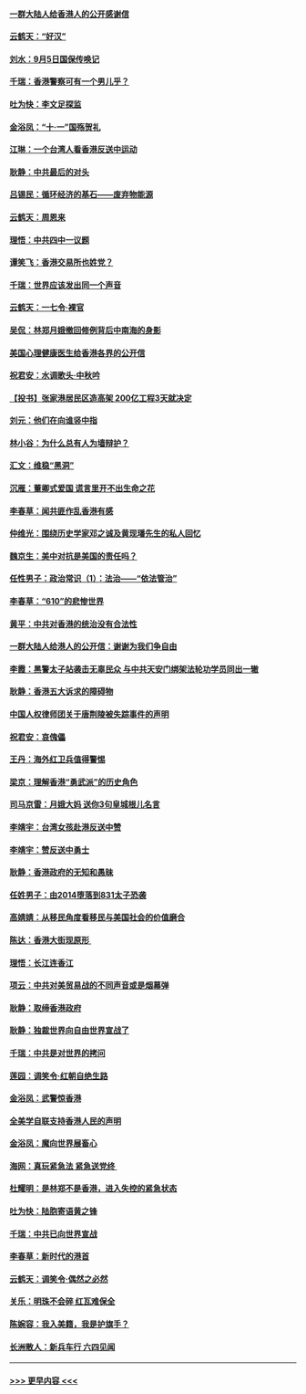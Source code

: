 #### [一群大陆人给香港人的公开感谢信](../pages/nsc993/n11514797.md?t=09112211) 
#### [云鹤天：“好汉”](../pages/nsc993/n11513536.md?t=09112211) 
#### [刘水：9月5日国保传唤记](../pages/nsc993/n11513460.md?t=09112211) 
#### [千瑞：香港警察可有一个男儿乎？](../pages/nsc993/n11513109.md?t=09112211) 
#### [吐为快：李文足探监](../pages/nsc993/n11509622.md?t=09112211) 
#### [金浴凤：“十‧一”国殇贺礼](../pages/nsc993/n11509593.md?t=09112211) 
#### [江琳：一个台湾人看香港反送中运动](../pages/nsc993/n11509211.md?t=09112211) 
#### [耿静：中共最后的对头](../pages/nsc993/n11508308.md?t=09112211) 
#### [吕锡民：循环经济的基石——废弃物能源](../pages/nsc993/n11508212.md?t=09112211) 
#### [云鹤天：周恩来](../pages/nsc993/n11508055.md?t=09112211) 
#### [理悟：中共四中一议题](../pages/nsc993/n11507782.md?t=09112211) 
#### [谭笑飞：香港交易所也姓党？](../pages/nsc993/n11507753.md?t=09112211) 
#### [千瑞：世界应该发出同一个声音](../pages/nsc993/n11507290.md?t=09112211) 
#### [云鹤天：一七令‧裸官](../pages/nsc993/n11507177.md?t=09112211) 
#### [吴侃：林郑月娥撤回修例背后中南海的身影](../pages/nsc993/n11506876.md?t=09112211) 
#### [美国心理健康医生给香港各界的公开信](../pages/nsc993/n11506809.md?t=09112211) 
#### [祝君安：水调歌头‧中秋吟](../pages/nsc993/n11506758.md?t=09112211) 
#### [【投书】张家港居民区造高架 200亿工程3天就决定](../pages/nsc993/n11506682.md?t=09112211) 
#### [刘元：他们在向谁竖中指](../pages/nsc993/n11505384.md?t=09112211) 
#### [林小谷：为什么总有人为墙辩护？](../pages/nsc993/n11505226.md?t=09112211) 
#### [汇文：维稳“黑洞”](../pages/nsc993/n11504347.md?t=09112211) 
#### [沉雁：董卿式爱国 谎言里开不出生命之花](../pages/nsc993/n11503215.md?t=09112211) 
#### [李春草：闻共匪作乱香港有感](../pages/nsc993/n11503072.md?t=09112211) 
#### [仲维光：围绕历史学家邓之诚及黄现璠先生的私人回忆](../pages/nsc993/n11501330.md?t=09112211) 
#### [魏京生：美中对抗是美国的责任吗？](../pages/nsc993/n11500723.md?t=09112211) 
#### [任性男子：政治常识（1）：法治——“依法管治”](../pages/nsc993/n11500791.md?t=09112211) 
#### [李春草：“610”的悲惨世界](../pages/nsc993/n11501141.md?t=09112211) 
#### [黄平：中共对香港的统治没有合法性](../pages/nsc993/n11499473.md?t=09112211) 
#### [一群大陆人给港人的公开信：谢谢为我们争自由](../pages/nsc993/n11500402.md?t=09112211) 
#### [李霞：黑警太子站袭击无辜民众 与中共天安门绑架法轮功学员同出一辙](../pages/nsc993/n11499805.md?t=09112211) 
#### [耿静：香港五大诉求的障碍物](../pages/nsc993/n11497578.md?t=09112211) 
#### [中国人权律师团关于唐荆陵被失踪事件的声明](../pages/nsc993/n11500014.md?t=09112211) 
#### [祝君安：哀傀儡](../pages/nsc993/n11499776.md?t=09112211) 
#### [王丹：海外红卫兵值得警惕](../pages/nsc993/n11498138.md?t=09112211) 
#### [梁京：理解香港“勇武派”的历史角色](../pages/nsc993/n11498006.md?t=09112211) 
#### [司马京雷：月娥大妈  送你3句皇城根儿名言](../pages/nsc993/n11497885.md?t=09112211) 
#### [李靖宇：台湾女孩赴港反送中赞](../pages/nsc993/n11497721.md?t=09112211) 
#### [李靖宇：赞反送中勇士](../pages/nsc993/n11497452.md?t=09112211) 
#### [耿静：香港政府的无知和愚昧](../pages/nsc993/n11494238.md?t=09112211) 
#### [任姓男子：由2014堕落到831太子恐袭](../pages/nsc993/n11496683.md?t=09112211) 
#### [高婧婧：从移民角度看移民与美国社会的价值磨合](../pages/nsc993/n11495757.md?t=09112211) 
#### [陈达：香港大街现原形 ](../pages/nsc993/n11495441.md?t=09112211) 
#### [理悟：长江连香江](../pages/nsc993/n11495377.md?t=09112211) 
#### [项云：中共对美贸易战的不同声音或是烟幕弹](../pages/nsc993/n11494929.md?t=09112211) 
#### [耿静：取缔香港政府](../pages/nsc993/n11494218.md?t=09112211) 
#### [耿静：独裁世界向自由世界宣战了](../pages/nsc993/n11494190.md?t=09112211) 
#### [千瑞：中共是对世界的拷问](../pages/nsc993/n11493021.md?t=09112211) 
#### [莲园：调笑令‧红朝自绝生路](../pages/nsc993/n11493011.md?t=09112211) 
#### [金浴凤：武警惊香港](../pages/nsc993/n11492994.md?t=09112211) 
#### [全美学自联支持香港人民的声明](../pages/nsc993/n11492630.md?t=09112211) 
#### [金浴凤：魔向世界展畜心](../pages/nsc993/n11492599.md?t=09112211) 
#### [海网：真玩紧急法 紧急送党终 ](../pages/nsc993/n11492535.md?t=09112211) 
#### [杜耀明：是林郑不是香港，进入失控的紧急状态](../pages/nsc993/n11491420.md?t=09112211) 
#### [吐为快：陆胞寄语黄之锋](../pages/nsc993/n11491117.md?t=09112211) 
#### [千瑞：中共已向世界宣战](../pages/nsc993/n11490123.md?t=09112211) 
#### [李春草：新时代的港首](../pages/nsc993/n11489864.md?t=09112211) 
#### [云鹤天：调笑令·偶然之必然](../pages/nsc993/n11489701.md?t=09112211) 
#### [关乐：明珠不会碎 红瓦难保全](../pages/nsc993/n11489647.md?t=09112211) 
#### [陈婉容：我入美籍，我是护旗手？](../pages/nsc993/n11487908.md?t=09112211) 
#### [长洲散人：新兵车行 六四见闻](../pages/nsc993/n11487729.md?t=09112211) 

----
#### [ >>> 更早内容 <<< ](../indexes/nsc993-earlier.md)

